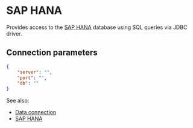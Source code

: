 <!-- TITLE: SAP HANA -->
<!-- SUBTITLE: -->

# SAP HANA

Provides access to the [SAP HANA]( https://www.sap.com/products/technology-platform/hana/what-is-sap-hana.html) database using SQL queries via JDBC driver.

## Connection parameters

```json
{
    "server": "",
    "port": "",
    "db": ""
}
```

See also:

* [Data connection](../data-connection.md)
* [SAP HANA](https://www.sap.com/products/technology-platform/hana/what-is-sap-hana.html)
